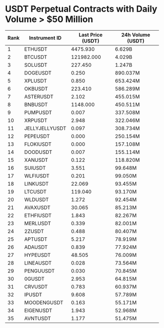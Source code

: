 # USDT Perpetual Contracts with Daily Volume > $50 Million

| Rank | Instrument ID | Last Price (USDT) | 24h Volume (USDT) |
|------|---------------|-------------------|-------------------|
| 1 | ETHUSDT | 4475.930 | 6.629B |
| 2 | BTCUSDT | 121982.000 | 4.029B |
| 3 | SOLUSDT | 227.450 | 1.247B |
| 4 | DOGEUSDT | 0.250 | 890.037M |
| 5 | XPLUSDT | 0.850 | 653.424M |
| 6 | OKBUSDT | 223.410 | 586.289M |
| 7 | ASTERUSDT | 2.102 | 455.015M |
| 8 | BNBUSDT | 1148.000 | 450.511M |
| 9 | PUMPUSDT | 0.007 | 337.508M |
| 10 | XRPUSDT | 2.948 | 322.046M |
| 11 | JELLYJELLYUSDT | 0.097 | 308.734M |
| 12 | PEPEUSDT | 0.000 | 250.154M |
| 13 | FLOKIUSDT | 0.000 | 157.108M |
| 14 | DOODUSDT | 0.007 | 155.114M |
| 15 | XANUSDT | 0.122 | 118.820M |
| 16 | SUIUSDT | 3.551 | 99.648M |
| 17 | WLFIUSDT | 0.201 | 99.050M |
| 18 | LINKUSDT | 22.069 | 93.455M |
| 19 | LTCUSDT | 119.040 | 93.170M |
| 20 | WLDUSDT | 1.272 | 92.454M |
| 21 | AVAXUSDT | 30.065 | 85.213M |
| 22 | ETHFIUSDT | 1.843 | 82.267M |
| 23 | MERLUSDT | 0.339 | 82.001M |
| 24 | 2ZUSDT | 0.488 | 80.407M |
| 25 | APTUSDT | 5.217 | 78.919M |
| 26 | ADAUSDT | 0.839 | 77.924M |
| 27 | HYPEUSDT | 48.505 | 76.009M |
| 28 | LINEAUSDT | 0.028 | 73.564M |
| 29 | PENGUUSDT | 0.030 | 70.845M |
| 30 | 0GUSDT | 2.953 | 64.815M |
| 31 | CRVUSDT | 0.783 | 60.937M |
| 32 | IPUSDT | 9.608 | 57.789M |
| 33 | MOODENGUSDT | 0.163 | 55.171M |
| 34 | EIGENUSDT | 1.943 | 52.968M |
| 35 | AVNTUSDT | 1.177 | 51.475M |
